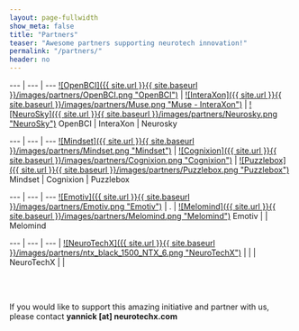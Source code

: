```yaml
---
layout: page-fullwidth
show_meta: false
title: "Partners"
teaser: "Awesome partners supporting neurotech innovation!"
permalink: "/partners/"
header: no
---
```


<div class="contributor" markdown="1">

--- | --- | ---
[![OpenBCI]({{ site.url }}{{ site.baseurl }}/images/partners/OpenBCI.png "OpenBCI")](http://www.openbci.com) | [![InteraXon]({{ site.url }}{{ site.baseurl }}/images/partners/Muse.png "Muse - InteraXon")](http://choosemuse.com/) | [![NeuroSky]({{ site.url }}{{ site.baseurl }}/images/partners/Neurosky.png "NeuroSky")](http://www.neurosky.com)
OpenBCI | InteraXon | Neurosky

--- | --- | ---
[![Mindset]({{ site.url }}{{ site.baseurl }}/images/partners/Mindset.png "Mindset")](https://www.thinkmindset.com/) | [![Cognixion]({{ site.url }}{{ site.baseurl }}/images/partners/Cognixion.png "Cognixion")](https://www.cognixion.com/) | [![Puzzlebox]({{ site.url }}{{ site.baseurl }}/images/partners/Puzzlebox.png "Puzzlebox")](https://puzzlebox.io/)
Mindset | Cognixion | Puzzlebox

--- | --- | ---
[![Emotiv]({{ site.url }}{{ site.baseurl }}/images/partners/Emotiv.png "Emotiv")](https://www.emotiv.com/) | . | [![Melomind]({{ site.url }}{{ site.baseurl }}/images/partners/Melomind.png "Melomind")](https://www.melomind.com/)
Emotiv |  | Melomind

--- | --- | ---
 | [![NeuroTechX]({{ site.url }}{{ site.baseurl }}/images/partners/ntx_black_1500_NTX_6.png "NeuroTechX")](http://www.NeuroTechX.com) | | 
 | NeuroTechX | | 

</div>

<br />
<br />
<p>
If you would like to support this amazing initiative and partner with us, please contact <strong>yannick [at] neurotechx.com</strong>
</p>
